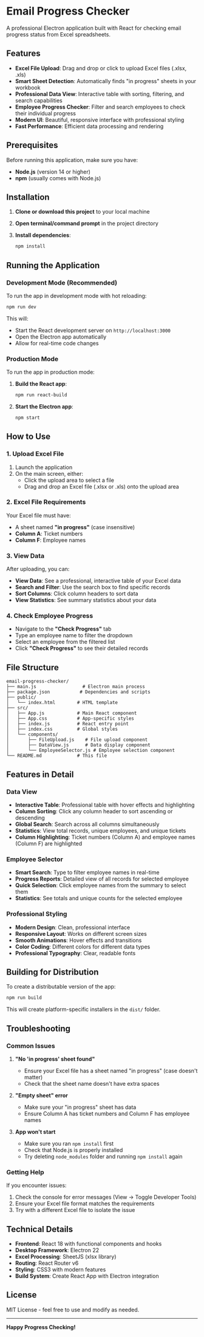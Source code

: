 # Email Progress Checker

A professional Electron application built with React for checking email progress status from Excel spreadsheets.

## Features

- **Excel File Upload**: Drag and drop or click to upload Excel files (.xlsx, .xls)
- **Smart Sheet Detection**: Automatically finds "in progress" sheets in your workbook
- **Professional Data View**: Interactive table with sorting, filtering, and search capabilities
- **Employee Progress Checker**: Filter and search employees to check their individual progress
- **Modern UI**: Beautiful, responsive interface with professional styling
- **Fast Performance**: Efficient data processing and rendering

## Prerequisites

Before running this application, make sure you have:

- **Node.js** (version 14 or higher)
- **npm** (usually comes with Node.js)

## Installation

1. **Clone or download this project** to your local machine

2. **Open terminal/command prompt** in the project directory

3. **Install dependencies**:
   ```bash
   npm install
   ```

## Running the Application

### Development Mode (Recommended)

To run the app in development mode with hot reloading:

```bash
npm run dev
```

This will:
- Start the React development server on `http://localhost:3000`
- Open the Electron app automatically
- Allow for real-time code changes

### Production Mode

To run the app in production mode:

1. **Build the React app**:
   ```bash
   npm run react-build
   ```

2. **Start the Electron app**:
   ```bash
   npm start
   ```

## How to Use

### 1. Upload Excel File

1. Launch the application
2. On the main screen, either:
   - Click the upload area to select a file
   - Drag and drop an Excel file (.xlsx or .xls) onto the upload area

### 2. Excel File Requirements

Your Excel file must have:
- A sheet named **"in progress"** (case insensitive)
- **Column A**: Ticket numbers
- **Column F**: Employee names

### 3. View Data

After uploading, you can:
- **View Data**: See a professional, interactive table of your Excel data
- **Search and Filter**: Use the search box to find specific records
- **Sort Columns**: Click column headers to sort data
- **View Statistics**: See summary statistics about your data

### 4. Check Employee Progress

- Navigate to the **"Check Progress"** tab
- Type an employee name to filter the dropdown
- Select an employee from the filtered list
- Click **"Check Progress"** to see their detailed records

## File Structure

```
email-progress-checker/
├── main.js                 # Electron main process
├── package.json           # Dependencies and scripts
├── public/
│   └── index.html        # HTML template
├── src/
│   ├── App.js            # Main React component
│   ├── App.css           # App-specific styles
│   ├── index.js          # React entry point
│   ├── index.css         # Global styles
│   └── components/
│       ├── FileUpload.js    # File upload component
│       ├── DataView.js      # Data display component
│       └── EmployeeSelector.js # Employee selection component
└── README.md             # This file
```

## Features in Detail

### Data View
- **Interactive Table**: Professional table with hover effects and highlighting
- **Column Sorting**: Click any column header to sort ascending or descending
- **Global Search**: Search across all columns simultaneously
- **Statistics**: View total records, unique employees, and unique tickets
- **Column Highlighting**: Ticket numbers (Column A) and employee names (Column F) are highlighted

### Employee Selector
- **Smart Search**: Type to filter employee names in real-time
- **Progress Reports**: Detailed view of all records for selected employee
- **Quick Selection**: Click employee names from the summary to select them
- **Statistics**: See totals and unique counts for the selected employee

### Professional Styling
- **Modern Design**: Clean, professional interface
- **Responsive Layout**: Works on different screen sizes
- **Smooth Animations**: Hover effects and transitions
- **Color Coding**: Different colors for different data types
- **Professional Typography**: Clear, readable fonts

## Building for Distribution

To create a distributable version of the app:

```bash
npm run build
```

This will create platform-specific installers in the `dist/` folder.

## Troubleshooting

### Common Issues

1. **"No 'in progress' sheet found"**
   - Ensure your Excel file has a sheet named "in progress" (case doesn't matter)
   - Check that the sheet name doesn't have extra spaces

2. **"Empty sheet" error**
   - Make sure your "in progress" sheet has data
   - Ensure Column A has ticket numbers and Column F has employee names

3. **App won't start**
   - Make sure you ran `npm install` first
   - Check that Node.js is properly installed
   - Try deleting `node_modules` folder and running `npm install` again

### Getting Help

If you encounter issues:
1. Check the console for error messages (View → Toggle Developer Tools)
2. Ensure your Excel file format matches the requirements
3. Try with a different Excel file to isolate the issue

## Technical Details

- **Frontend**: React 18 with functional components and hooks
- **Desktop Framework**: Electron 22
- **Excel Processing**: SheetJS (xlsx library)
- **Routing**: React Router v6
- **Styling**: CSS3 with modern features
- **Build System**: Create React App with Electron integration

## License

MIT License - feel free to use and modify as needed.

---

**Happy Progress Checking!** 